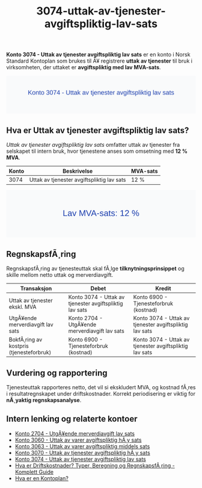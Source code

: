 ﻿---
title: "3074-uttak-av-tjenester-avgiftspliktig-lav-sats"
meta_title: "3074-uttak-av-tjenester-avgiftspliktig-lav-sats"
meta_description: '**Konto 3074 - Uttak av tjenester avgiftspliktig lav sats** er en konto i Norsk Standard Kontoplan som brukes til Ã¥ registrere **uttak av tjenester** til bruk ...'
slug: 3074-uttak-av-tjenester-avgiftspliktig-lav-sats
type: blog
layout: pages/single
---

**Konto 3074 - Uttak av tjenester avgiftspliktig lav sats** er en konto i Norsk Standard Kontoplan som brukes til Ã¥ registrere **uttak av tjenester** til bruk i virksomheten, der uttaket er **avgiftspliktig med lav MVA-sats**.

![Illustrasjon av konto 3074 Uttak av tjenester avgiftspliktig lav sats](3074-uttak-av-tjenester-avgiftspliktig-lav-sats-image.svg)

## Hva er Uttak av tjenester avgiftspliktig lav sats?

*Uttak av tjenester avgiftspliktig lav sats* omfatter uttak av tjenester fra selskapet til intern bruk, hvor tjenestene anses som omsetning med **12 % MVA**.

| Konto | Beskrivelse                                        | MVA-sats |
|-------|----------------------------------------------------|----------|
| 3074  | Uttak av tjenester avgiftspliktig lav sats         | 12 %     |

![Lav MVA-sats: 12 %](3074-mva-lav-sats.svg)

## RegnskapsfÃ¸ring

RegnskapsfÃ¸ring av tjenesteuttak skal fÃ¸lge **tilknytningsprinsippet** og skille mellom netto uttak og merverdiavgift.

| Transaksjon                                 | Debet                                                 | Kredit                                                 |
|---------------------------------------------|-------------------------------------------------------|--------------------------------------------------------|
| Uttak av tjenester ekskl. MVA               | Konto 3074 - Uttak av tjenester avgiftspliktig lav sats | Konto 6900 - Tjenesteforbruk (kostnad)                 |
| UtgÃ¥ende merverdiavgift lav sats            | Konto 2704 - UtgÃ¥ende merverdiavgift lav sats          | Konto 3074 - Uttak av tjenester avgiftspliktig lav sats |
| BokfÃ¸ring av kostpris (tjenesteforbruk)     | Konto 6900 - Tjenesteforbruk (kostnad)                 | Konto 3074 - Uttak av tjenester avgiftspliktig lav sats |

## Vurdering og rapportering

Tjenesteuttak rapporteres netto, det vil si ekskludert MVA, og kostnad fÃ¸res i resultatregnskapet under driftskostnader. Korrekt periodisering er viktig for **nÃ¸yaktig regnskapsanalyse**.

## Intern lenking og relaterte kontoer

* [Konto 2704 - UtgÃ¥ende merverdiavgift lav sats](/blogs/kontoplan/2704-utgaende-merverdiavgift-lav-sats "Konto 2704 - UtgÃ¥ende merverdiavgift lav sats")
* [Konto 3060 - Uttak av varer avgiftspliktig hÃ¸y sats](/blogs/kontoplan/3060-uttak-av-varer-avgiftspliktig-hoy-sats "Konto 3060 - Uttak av varer avgiftspliktig hÃ¸y sats")
* [Konto 3063 - Uttak av varer avgiftspliktig middels sats](/blogs/kontoplan/3063-uttak-av-varer-avgiftspliktig-middels-sats "Konto 3063 - Uttak av varer avgiftspliktig middels sats")
* [Konto 3070 - Uttak av tjenester avgiftspliktig hÃ¸y sats](/blogs/kontoplan/3070-uttak-av-tjenester-avgiftspliktig-hoy-sats "Konto 3070 - Uttak av tjenester avgiftspliktig hÃ¸y sats")
* [Konto 3074 - Uttak av tjenester avgiftspliktig lav sats](/blogs/kontoplan/3074-uttak-av-tjenester-avgiftspliktig-lav-sats "Konto 3074 - Uttak av tjenester avgiftspliktig lav sats")
* [Hva er Driftskostnader? Typer, Beregning og RegnskapsfÃ¸ring - Komplett Guide](/blogs/regnskap/hva-er-driftskostnader "Hva er Driftskostnader? Typer, Beregning og RegnskapsfÃ¸ring - Komplett Guide")
* [Hva er en Kontoplan?](/blogs/regnskap/hva-er-kontoplan "Hva er en Kontoplan? Komplett Guide til Kontoplaner i Norsk Regnskap")
